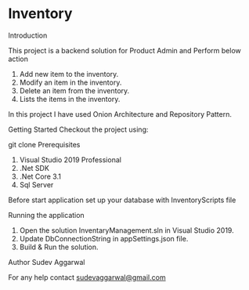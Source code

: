 # Inventory

Introduction

This project is a backend solution for Product Admin and Perform below action

1. Add new item to the inventory.
2. Modify an item in the inventory.
3. Delete an item from the inventory.
4. Lists the items in the inventory.

In this project I have used Onion Architecture and Repository Pattern.

Getting Started
Checkout the project using:

git clone 
Prerequisites
1. Visual Studio 2019 Professional
2. .Net SDK
3. .Net Core 3.1
4. Sql Server

Before start application set up your database with InventoryScripts file 

Running the application
1. Open the solution InventaryManagement.sln in Visual Studio 2019.
2. Update DbConnectionString in appSettings.json file.
3. Build & Run the solution.


Author
Sudev Aggarwal

For any help contact
sudevaggarwal@gmail.com
